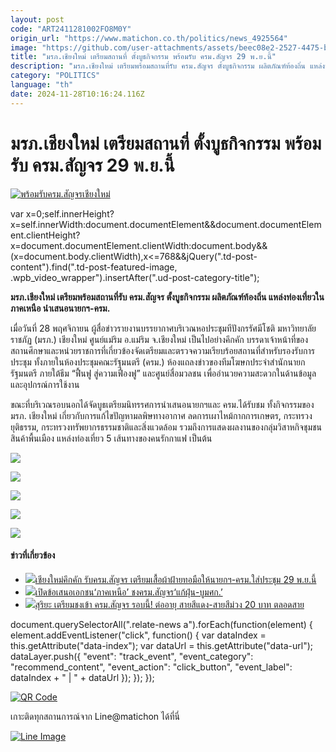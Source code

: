 ```yaml
---
layout: post
code: "ART2411281002FO8M0Y"
origin_url: "https://www.matichon.co.th/politics/news_4925564"
image: "https://github.com/user-attachments/assets/beec08e2-2527-4475-b020-5ccd40e0ba27"
title: "มรภ.เชียงใหม่ เตรียมสถานที่ ตั้งบูธกิจกรรม พร้อมรับ ครม.สัญจร 29 พ.ย.นี้"
description: "มรภ.เชียงใหม่ เตรียมพร้อมสถานที่รับ ครม.สัญจร ตั้งบูธกิจกรรม ผลิตภัณฑ์ท้องถิ่น แหล่งท่องเที่ยวในภาคเหนือ นำเสนอนายกฯ-ครม."
category: "POLITICS"
language: "th"
date: 2024-11-28T10:16:24.116Z
---
```


# มรภ.เชียงใหม่ เตรียมสถานที่ ตั้งบูธกิจกรรม พร้อมรับ ครม.สัญจร 29 พ.ย.นี้

[![](https://www.matichon.co.th/wp-content/uploads/2024/11/พร้อมรับครม.สัญจรเชียงใหม่.jpg "พร้อมรับครม.สัญจรเชียงใหม่")](https://www.matichon.co.th/wp-content/uploads/2024/11/พร้อมรับครม.สัญจรเชียงใหม่.jpg)

var x=0;self.innerHeight?x=self.innerWidth:document.documentElement&&document.documentElement.clientHeight?x=document.documentElement.clientWidth:document.body&&(x=document.body.clientWidth),x<=768&&jQuery(".td-post-content").find(".td-post-featured-image, .wpb\_video\_wrapper").insertAfter(".ud-post-category-title");

**มรภ.เชียงใหม่ เตรียมพร้อมสถานที่รับ ครม.สัญจร ตั้งบูธกิจกรรม ผลิตภัณฑ์ท้องถิ่น แหล่งท่องเที่ยวในภาคเหนือ นำเสนอนายกฯ-ครม.**

เมื่อวันที่ 28 พฤศจิกายน ผู้สื่อข่าวรายงานบรรยากาศบริเวณหอประชุมทีปังกรรัศมีโชติ มหาวิทยาลัยราชภัฏ (มรภ.) เชียงใหม่ ศูนย์แม่ริม อ.แม่ริม จ.เชียงใหม่ เป็นไปอย่างคึกคัก บรรดาเจ้าหน้าที่ของสถานศึกษาและหน่วยราชการที่เกี่ยวข้องจัดเตรียมและตรวจความเรียบร้อยสถานที่สำหรับรองรับการประชุม ทั้งภายในห้องประชุมคณะรัฐมนตรี (ครม.) ห้องแถลงข่าวของทีมโฆษกประจำสำนักนายกรัฐมนตรี ภายใต้ธีม “ฟื้นฟู สู่ความเฟื่องฟู” และศูนย์สื่อมวลชน เพื่ออำนวยความสะดวกในด้านข้อมูลและอุปกรณ์การใช้งาน

ขณะที่บริเวณรอบนอกได้จัดบูธเตรียมนิทรรศการนำเสนอนายกฯและ ครม.ได้รับชม ทั้งกิจกรรมของ มรภ. เชียงใหม่ เกี่ยวกับการแก้ไขปัญหามลพิษทางอากาศ ลดการเผาไหม้กากการเกษตร, กระทรวงยุติธรรม, กระทรวงทรัพยากรธรรมชาติและสิ่งแวดล้อม รวมถึงการแสดงผลงานของกลุ่มวิสาหกิจชุมชน สินค้าพื้นเมือง แหล่งท่องเที่ยว 5 เส้นทางของคนรักกาแฟ เป็นต้น

![](https://www.matichon.co.th/wp-content/uploads/2024/11/S__170033156_0.jpg)

![](https://www.matichon.co.th/wp-content/uploads/2024/11/S__170033158_0.jpg)

![](https://www.matichon.co.th/wp-content/uploads/2024/11/S__170033165_0.jpg)

![](https://www.matichon.co.th/wp-content/uploads/2024/11/S__170033166_0.jpg)

![](https://www.matichon.co.th/wp-content/uploads/2024/11/S__170033167_0.jpg)

#### ข่าวที่เกี่ยวข้อง

*   [![](https://www.matichon.co.th/wp-content/uploads/2024/11/d117.jpg)เชียงใหม่คึกคัก รับครม.สัญจร เตรียมเสื้อผ้าฝ้ายทอมือให้นายกฯ-ครม.ใส่ประชุม 29 พ.ย.นี้](https://www.matichon.co.th/politics/news_4924373)
*   [![](https://www.matichon.co.th/wp-content/uploads/2024/11/022711-1.jpg)เปิดข้อเสนอเอกชน‘ภาคเหนือ’ ชงครม.สัญจร‘แก้ฝุ่น-บูมศก.’](https://www.matichon.co.th/politics/politics-in-depth/news_4921241)
*   [![](https://www.matichon.co.th/wp-content/uploads/2024/11/156415845.jpg)สุริยะ เตรียมชงเข้า ครม.สัญจร รอบนี้! ต่ออายุ สายสีแดง-สายสีม่วง 20 บาท ตลอดสาย](https://www.matichon.co.th/politics/news_4921579)

document.querySelectorAll(".relate-news a").forEach(function(element) { element.addEventListener("click", function() { var dataIndex = this.getAttribute("data-index"); var dataUrl = this.getAttribute("data-url"); dataLayer.push({ "event": "track\_event", "event\_category": "recommend\_content", "event\_action": "click\_button", "event\_label": dataIndex + " | " + dataUrl }); }); });

[![QR Code](https://www.matichon.co.th/wp-content/uploads/2023/07/wob1371z.jpg)](https://lin.ee/ht0nDxX)

เกาะติดทุกสถานการณ์จาก Line@matichon ได้ที่นี่

[![Line Image](https://www.matichon.co.th/wp-content/uploads/2023/07/th.png)](https://lin.ee/ht0nDxX)